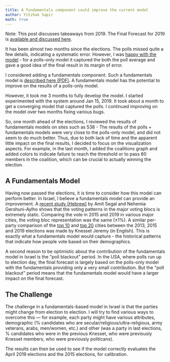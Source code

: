 ```yaml
---
title: A fundamentals component could improve the current model
author: Yitzhak Sapir
math: true
---
```

<style>
table { display: block; overflow-x: auto; white-space: nowrap }
</style>
Note: This post discusses takeaways from 2019. The Final Forecast for 2019 is [available and discussed here](http://pyhoshen.org/2019/04/07/2019-Election-Final-Forecast.html).

It has been almost two months since the elections. The polls missed quite a few details, indicating a systematic error. However, I was [happy with the model](https://pyhoshen.org/2019/04/12/The-polls-had-systematic-error-but-the-model-explained-them-well.html) - for a polls-only model it captured the both the poll average and gave a good idea of the final result in its margin of error.

I considered adding a fundamentals component. Such a fundamentals model is [described here (PDF)](http://lukas-stoetzer.org/assets/forecast-multiparty_appendix.pdf). A fundamentals model has the potential to improve on the results of a polls-only model.
<!--more-->

However, it took me 3 months to fully develop the model. I started experimented with the system around Jan 15, 2019. It took about a month to get a converging model that captured the polls. I continued improving on the model over two months fixing various bugs. 

So, one month ahead of the elections,  I reviewed the results of fundamentals models on sites such as 538 - The results of the polls + fundamentals models were very close to the polls-only model, and did not seem to do much better. Thus, due to both lack of time and the apparent little impact on the final results, I decided to focus on the visualization aspects. For example, in the last month, I added the coalitions graph and added colors to indicate failure to reach the threshold or to pass 60 members in the coalition, which can be crucial to actually winning the election.

## A Fundamentals Model

Having now passed the elections, it is time to consider how this model can perform better. In Israel, I believe a fundamentals model can provide an improvement. A [recent study (Hebrew)](https://twitter.com/amit_segal/status/1126732393845366784) by Amit Segal and Nehemia Gershuni-Aylho shows that the voting patterns in the major voting blocs is extremely static. Comparing the vote in 2015 and 2019 in various major cities, the voting bloc representation was the same (&plusmn;1%). A similar per-party comparison of the [top 10](https://knessetjeremy.com/2019/04/17/top-10-populated-cities-model-vs-2015-2013/) and [top 20](https://knessetjeremy.com/2019/04/17/top-20-populated-cities-model-vs-2015-2013/) cities between the 2013, 2015 and 2019 elections was made by Knesset Jeremy (in English). This is exactly what a fundamentals model would capture - the historical patterns that indicate how people vote based on their demographics.

A second reason to be optimistic about the contribution of the fundamentals model in Israel is the "poll blackout" period. In the USA, where polls run up to election day, the final forecast is largely based on the polls-only model with the fundamentals providing only a very small contribution. But the "poll blackout" period means that the fundamentals model would have a larger impact on the final forecast.

## The Challenge

The challenge in a fundamentals-based model in Israel is that the parties might change from election to election. I will try to find various ways to overcome this &mdash; for example, each party might have various attributes, demographic (% candidates who are secular/religious/ultra-religious, army veterans, arabs, men/women, etc.) and other (was a party in last elections, % candidates who were in the previous Knesset, who were previously Knesset members, who were previously politicans).

The results can then be used to see if the model correctly evaluates the April 2019 elections and the 2015 elections, for calibration.